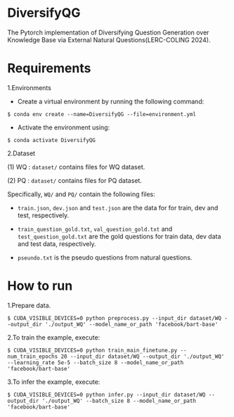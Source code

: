 DiversifyQG
====
The Pytorch implementation of Diversifying Question Generation over Knowledge Base via External Natural Questions(LERC-COLING 2024).

Requirements
====
1.Environments
* Create a virtual environment by running the following command:
```
$ conda env create --name=DiversifyQG --file=environment.yml
```
* Activate the environment using:
```
$ conda activate DiversifyQG
```
2.Dataset

(1) WQ : `dataset/` contains files for WQ dataset.

(2) PQ : `dataset/` contains files for PQ dataset.

Specifically, `WQ/` and `PQ/` contain the following files:
* `train.json`, `dev.json` and `test.json` are the data for for train, dev and test, respectively.

* `train_question_gold.txt`, `val_question_gold.txt` and `test_question_gold.txt` are the gold questions for train data, dev data and test data, respectively. 

* `pseundo.txt` is the pseudo questions from natural questions.

How to run 
====
1.Prepare data.
```
$ CUDA_VISIBLE_DEVICES=0 python preprocess.py --input_dir dataset/WQ --output_dir './output_WQ' --model_name_or_path 'facebook/bart-base'
```
2.To train the example, execute:
```
$ CUDA_VISIBLE_DEVICES=0 python train_main_finetune.py --num_train_epochs 20 --input_dir dataset/WQ --output_dir './output_WQ' --learning_rate 5e-5 --batch_size 8 --model_name_or_path 'facebook/bart-base'
```
3.To infer the example, execute:
```
$ CUDA_VISIBLE_DEVICES=0 python infer.py --input_dir dataset/WQ --output_dir './output_WQ' --batch_size 8 --model_name_or_path 'facebook/bart-base'
```
